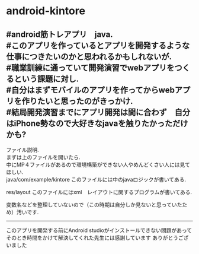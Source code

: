 # android-kintore
#android筋トレアプリ　java.  
#このアプリを作っているとアプリを開発するような仕事につきたいのかと思われるかもしれないが.   
#職業訓練に通っていて開発演習でwebアプリをつくるという課題に対し.   
#自分はまずモバイルのアプリを作ってからwebアプリを作りたいと思ったのがきっかけ.   
#結局開発演習までにアプリ開発は間に合わず　自分はiPhone勢なので大好きなjavaを触りたかっただけかも?
---
ファイル説明.  
まずは上のファイルを開いたら.  
中にMP４ファイルがあるので環境構築ができない人やめんどくさい人には見てほしい.  
java/com/example/kintore このファイルには中のjavaロジックが書いてある. 

res/layout このファイルにはxml　レイアウトに関するプログラムが書いてある. 

変数名などを整理していないので（この時期は自分しか見ないと思っていたため）汚いです. 

----
このアプリを開発する前にAndroid studioがインストールできない問題があってそのとき時間をかけて解決してくれた先生には感謝しています ありがとうございました
